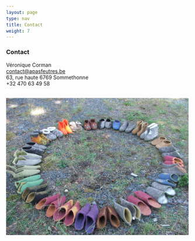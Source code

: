 ```yaml
---
layout: page
type: nav
title: Contact
weight: 7
---
```

<div class="centered">
<h3>Contact</h3>

Véronique Corman<br>
contact@apasfeutres.be<br>
63, rue haute 6769 Sommethonne<br>
+32 470 63 49 58<br>
<br>
</div>

<div class="centered"><img src="/contact.JPG" width="500" alt="Des chaussons déposés en cercle"></div>
